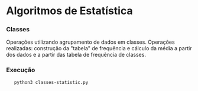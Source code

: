 # Algoritmos de Estatística

### Classes

Operações utilizando agrupamento de dados em classes. Operações realizadas: construção da "tabela" de frequência e cálculo da média 
a partir dos dados e a partir das tabela de frequência de classes.
 
### Execução
```
   python3 classes-statistic.py 
```

